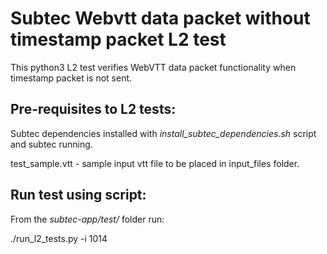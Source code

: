# Subtec Webvtt data packet without timestamp packet L2 test

This python3 L2 test verifies WebVTT data packet functionality when timestamp
packet is not sent.

## Pre-requisites to L2 tests:

Subtec dependencies installed with *install_subtec_dependencies.sh* script
and subtec running.

test_sample.vtt - sample input vtt file to be placed in input_files folder.

## Run test using script:

From the *subtec-app/test/* folder run:

./run_l2_tests.py -i 1014